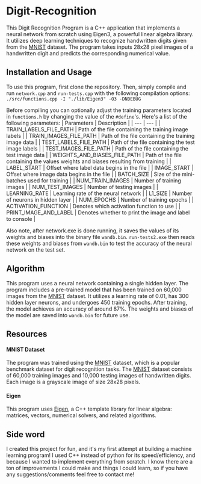 # Digit-Recognition
This Digit Recognition Program is a C++ application that implements a neural network from scratch using Eigen3, a powerful linear algebra library. It utilizes deep learning techniques to recognize handwritten digits given from the [MNIST](http://yann.lecun.com/exdb/mnist/index.html) dataset. The program takes inputs 28x28 pixel images of a handwritten digit and predicts the corresponding numerical value.

## Installation and Usage
To use this program, first clone the repository. Then, simply compile and run `network.cpp` and `run-tests.cpp` with the following compilation options:
`./src/functions.cpp -I "./lib/Eigen3" -O3 -DNDEBUG`

Before compiling you can optionally adjust the training parameters located in `functions.h` by changing the value of the `#define`'s. Here's a list of the following parameters:
| Parameters | Description |
| --- | --- |
| TRAIN_LABELS_FILE_PATH | Path of the file containing the training image labels |
| TRAIN_IMAGES_FILE_PATH | Path of the file containing the training image data |
| TEST_LABELS_FILE_PATH | Path of the file containing the test image labels  |
| TEST_IMAGES_FILE_PATH | Path of the file containing the test image data |
| WEIGHTS_AND_BIASES_FILE_PATH | Path of the file containing the values weights and biases resulting from training |
| LABEL_START | Offset where label data begins in the file |
| IMAGE_START | Offset where image data begins in the file |
| BATCH_SIZE | Size of the mini-batches used for training |
| NUM_TRAIN_IMAGES | Number of training images |
| NUM_TEST_IMAGES | Number of testing images |
| LEARNING_RATE | Learning rate of the neural network |
| L1_SIZE | Number of neurons in hidden layer |
| NUM_EPOCHS | Number of training epochs |
| ACTIVATION_FUNCTION | Denotes which activation function to use |
| PRINT_IMAGE_AND_LABEL | Denotes whether to print the image and label to console |

Also note, after network.exe is done running, it saves the values of its weights and biases into the binary file `wandb.bin`. `run-tests2.exe` then reads these weights and biases from `wandb.bin` to test the accuracy of the neural network on the test set.
## Algorithm
This program uses a neural network containing a single hidden layer. The program includes a pre-trained model that has been trained on 60,000 images from the [MNIST](http://yann.lecun.com/exdb/mnist/index.html) dataset. It utilizes a learning rate of 0.01, has 300 hidden layer neurons, and undergoes 450 training epochs. After training, the model achieves an accuracy of around 87%. The weights and biases of the model are saved into `wandb.bin` for future use.

## Resources
#### MNIST Dataset
The program was trained using the [MNIST](http://yann.lecun.com/exdb/mnist/index.html) dataset, which is a popular benchmark dataset for digit recognition tasks. The [MNIST](http://yann.lecun.com/exdb/mnist/index.html) dataset consists of 60,000 training images and 10,000 testing images of handwritten digits. Each image is a grayscale image of size 28x28 pixels.

#### Eigen
This program uses [Eigen](https://gitlab.com/libeigen/eigen), a C++ template library for linear algebra: matrices, vectors, numerical solvers, and related algorithms.

## Side word
I created this project for fun, and it's my first attempt at building a machine learning program! I used C++ instead of python for its speed/efficiency, and because I wanted to implement everything from scratch. I know there are a ton of improvements I could make and things I could learn, so if you have any suggestions/comments feel free to contact me!































